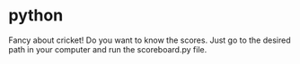 # python
Fancy about cricket! Do you want to know the scores. Just go to the desired path in your computer and run the scoreboard.py file.

